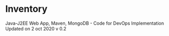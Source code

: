 # Inventory
 Java-J2EE Web App, Maven, MongoDB - Code for DevOps Implementation
Updated on 2 oct 2020 v 0.2
